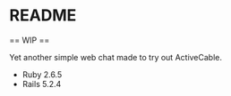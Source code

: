 # README
== WIP ==

Yet another simple web chat made to try out ActiveCable. 

* Ruby 2.6.5
* Rails 5.2.4
